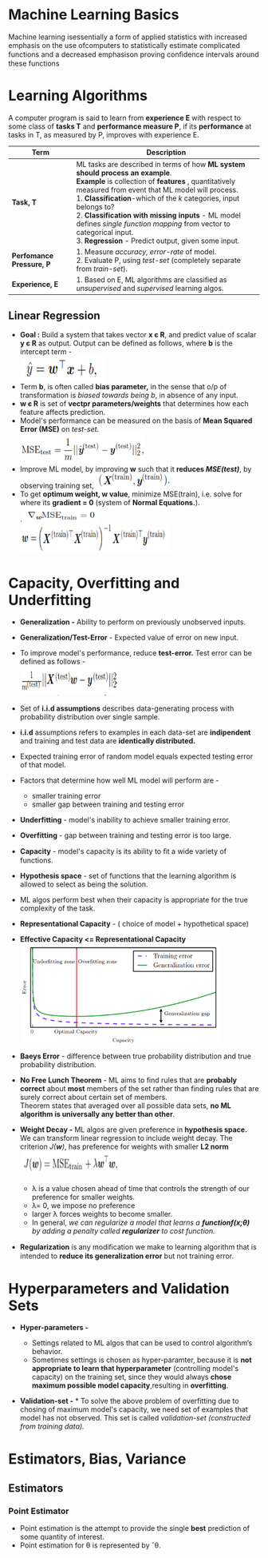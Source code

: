# Machine Learning Basics 
Machine learning isessentially a form of applied statistics with increased emphasis on the use ofcomputers to statistically estimate complicated functions and a decreased emphasison proving conﬁdence intervals around these functions

# Learning Algorithms
A computer program is said to learn from **experience E** with respect to some class of **tasks T** and **performance measure P**, if its **performance** at tasks in T, as measured by P, improves with experience E.<br>

| Term                   | Description                                                                                                                                                                                                                                                                                                                                                                                                                                                   |
|------------------------|---------------------------------------------------------------------------------------------------------------------------------------------------------------------------------------------------------------------------------------------------------------------------------------------------------------------------------------------------------------------------------------------------------------------------------------------------------------|
| **Task, T**                | ML tasks are described in terms of how **ML system should process an example**.<br> **Example** is collection of **features** , quantitatively measured from event that ML model will process.<br> 1. **Classification**-which of the *k* categories, input belongs to?<br> 2. **Classification with missing inputs** - ML model defines *single function mapping* from vector to categorical input.<br> 3. **Regression** - Predict output, given some input.   |
| **Perfomance Pressure, P** | 1. Measure *accuracy, error-rate* of model.<br> 2. Evaluate P, using *test-set* (completely separate from *train-set*).<br>                                                                                                                                                                                                                                                                                                                                   |
| **Experience, E**          | 1. Based on E, ML algorithms are classified as *unsupervised* and *supervised* learning algos.                                                                                                                                                                                                                                                                                                                                                                |

## Linear Regression
* **Goal :** Build a system that takes vector **x є R**, and predict value of scalar **y є R** as output. Output can be defined as follows, where **b** is the intercept term -<br>
<img src="images/06. linear_regression.png" width="170" height="50" ><br>
* Term **b**, is often called **bias parameter,** in the sense that o/p of transformation is *biased towards being b*, in absence of any input. 
* **w є R** is set of **vectpr parameters/weights** that determines how each feature affects prediction.
* Model's performance can be measured on the basis of **Mean Squared Error (MSE)** on *test-set*.<br>
<img src="images/02.MSE.png" width="250" height="60" ><br>
* Improve ML model, by improving **w** such that it **reduces *MSE(test)***, by observing training set, <img src="images/03. training_set.png" width="150" height="30" ><br> 
* To get **optimum weight, w value**, minimize MSE(train), i.e. solve for where its **gradient = 0** (system of **Normal Equations.**).<br>.
<img src="images/04. MSE-train.png" width="150" height="30" ><br>
<img src="images/05. Optimum_weight.png" width="300" height="60" ><br>

# Capacity, Overfitting and Underfitting
* **Generalization -** Ability to perform on previously unobserved inputs.
* **Generalization/Test-Error** - Expected value of error on new input.
* To improve model's performance, reduce **test-error.** Test error can be defined as follows -<br><img src="images/07. test_error.png" width="200" height="60" ><br>
* Set of **i.i.d assumptions** describes data-generating process with probability distribution over single sample.
* **i.i.d** assumptions refers to examples in each data-set are **indipendent** and training and test data are **identically distributed.**
* Expected training error of random model equals expected testing error of that model.
* Factors that determine how well ML model will perform are -<br>
    * smaller training error
    * smaller gap between training and testing error
* **Underfitting** - model's inability to achieve smaller training error.
* **Overfitting** - gap between training and testing error is too large.
* **Capacity** - model's capacity is its ability to ﬁt a wide variety of functions.
* **Hypothesis space** - set of functions that the learning algorithm is allowed to select as being the solution.
* ML algos perform best when their capacity is appropriate for the true complexity of the task.
* **Representational Capacity** - ( choice of model + hypothetical space)
* **Effective Capacity <= Representational Capacity**<br>
<img src="images/08. Error_graph.png" width="400" height="200" ><br>

* **Baeys Error** - difference between true probability distribution and true probability distribution.
* **No Free Lunch Theorem** - ML aims to find rules that are **probably correct** about **most** members of the set rather than finding rules that are surely correct about certain set of members.<br>
Theorem states that averaged over all possible data sets, **no ML algorithm is universally any better than other**.

* **Weight Decay -** ML algos are given preference in **hypothesis space.** We can transform linear regression to include weight decay. The criterion *J(**w**)*, has preference for weights with smaller **L2 norm**<br>
<img src="images/09. weight_decay.png" width="200" height="50" ><br>
   * λ is a value chosen ahead of time that controls the strength of our preference for smaller weights.
   * λ= 0, we impose no preference
   * larger λ forces weights to become smaller.
   * In general, *we can regularize a model that learns a **functionf(x;θ)** by adding a penalty called **regularizer** to cost function.*
   
* **Regularization** is any modiﬁcation we make to learning algorithm that is intended to **reduce its generalization error** but not training error.

# Hyperparameters and Validation Sets

*  **Hyper-parameters -** 
      * Settings related to ML algos that can be used to control algorithm’s behavior.
      * Sometimes settings is chosen as hyper-paramter, because it is **not appropriate to learn that hyperparameter**               (controlling model's capacity) on the training set, since they would always **chose maximum possible model                   capacity**,resulting in **overfitting**.
     
     
* **Validation-set -**
      * To solve the above problem of overfitting due to chosing of maximum model's capacity, we need set of examples that model has not observed. This set is called *validation-set (constructed from training data).*
      
# Estimators, Bias, Variance
## Estimators 

### Point Estimator 
* Point estimation is the attempt to provide the single **best** prediction of some quantity of interest.
* Point estimation for θ is represented by ˆθ. 







